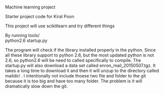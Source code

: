 Machine learning project

Starter project code for Kiral Poon

This project will use scikitlearn and try different things

By running tools/    
python2.6 startup.py

The program will check if the library installed properly in the python. Since all these library support to python 2.6, but the most updated python is not 2.6, so python2.6 will be need to called specifically to compile.
The startup.py will also download a data set called enron_mail_20150507.tgz.
It takes a long time to download it and then it will unzup to the directory called maildir/ . 
I intentionally not include thoese two file and folder to the git because it is too big and have too many folder.
The problem is it will dramatically slow down the git. 